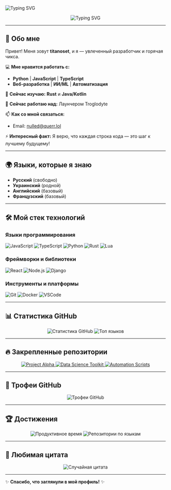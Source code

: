 <img src="https://cdn.discordapp.com/banners/849653656877138010/dd73d3b7a91106724f4a2a71600ef819.webp?size=1024&format=webp&width=1280&height=0" alt="Typing SVG" />
<p align="center">
  <img src="https://readme-typing-svg.herokuapp.com?font=Fira+Code&duration=3000&color=2264F7&center=true&vCenter=true&multiline=true&width=512&height=70&lines=%D0%9F%D1%80%D0%B8%D0%B2%D0%B5%D1%82!;%D0%94%D0%BE%D0%B1%D1%80%D0%BE+%D0%BF%D0%BE%D0%B6%D0%B0%D0%BB%D0%BE%D0%B2%D0%B0%D1%82%D1%8C+%D0%B2+%D0%BC%D0%BE%D0%B9+%D0%BF%D1%80%D0%BE%D1%84%D0%B8%D0%BB%D1%8C" alt="Typing SVG" />
</p>

---

## 👋 Обо мне

Привет! Меня зовут **titanoset**, и я — увлеченный разработчик и горячая чикса.

💻 **Мне нравится работать с:**
- **Python** | **JavaScript** | **TypeScript**
- **Веб-разработка** | **ИИ/ML** | **Автоматизация**

🌱 **Сейчас изучаю:** **Rust** и **Java/Kotlin**

🔭 **Сейчас работаю над:** Лаунчером Troglodyte

📫 **Как со мной связаться:**
- Email: nulled@querr.lol

⚡ **Интересный факт:** Я верю, что каждая строка кода — это шаг к лучшему будущему!

---

## 🌍 Языки, которые я знаю
- **Русский** (свободно)
- **Украинский** (родной)
- **Английский** (базовый)
- **Французский** (базовый)

---

## 🛠️ Мой стек технологий

### Языки программирования
![JavaScript](https://img.shields.io/badge/JavaScript-F7DF1E?style=for-the-badge&logo=javascript&logoColor=black)
![TypeScript](https://img.shields.io/badge/TypeScript-3178C6?style=for-the-badge&logo=typescript&logoColor=white)
![Python](https://img.shields.io/badge/Python-3776AB?style=for-the-badge&logo=python&logoColor=white)
![Rust](https://img.shields.io/badge/Rust-000000?style=for-the-badge&logo=rust&logoColor=white)
![Lua](https://img.shields.io/badge/Lua-2C2D72?style=for-the-badge&logo=lua&logoColor=white)

### Фреймворки и библиотеки
![React](https://img.shields.io/badge/React-61DAFB?style=for-the-badge&logo=react&logoColor=black)
![Node.js](https://img.shields.io/badge/Node.js-339933?style=for-the-badge&logo=node.js&logoColor=white)
![Django](https://img.shields.io/badge/Django-092E20?style=for-the-badge&logo=django&logoColor=white)

### Инструменты и платформы
![Git](https://img.shields.io/badge/Git-F05032?style=for-the-badge&logo=git&logoColor=white)
![Docker](https://img.shields.io/badge/Docker-2496ED?style=for-the-badge&logo=docker&logoColor=white)
![VSCode](https://img.shields.io/badge/Visual_Studio_Code-007ACC?style=for-the-badge&logo=visual-studio-code&logoColor=white)

---

## 📊 Статистика GitHub

<p align="center">
  <img src="https://github-readme-stats.vercel.app/api?username=titanoset&show_icons=true&theme=blue-green&hide_border=true&count_private=true" alt="Статистика GitHub" />
  <img src="https://github-readme-stats.vercel.app/api/top-langs/?username=titanoset&layout=compact&theme=blue-green&hide_border=true" alt="Топ языков" />
</p>

---

## 🔥 Закрепленные репозитории

<p align="center">
  <a href="https://github.com/titanoset/Troglodyte">
    <img src="https://github-readme-stats.vercel.app/api/pin/?username=titanoset&repo=Troglodyte&theme=blue-green" alt="Project Alpha" />
  </a>
  <a href="https://github.com/titanoset/MCmonitor">
    <img src="https://github-readme-stats.vercel.app/api/pin/?username=titanoset&repo=MCmonitor&theme=blue-green" alt="Data Science Toolkit" />
  </a>
  <a href="https://github.com/titanoset/qvd-mgr">
    <img src="https://github-readme-stats.vercel.app/api/pin/?username=titanoset&repo=qvd-mgr&theme=blue-green" alt="Automation Scripts" />
  </a>
</p>

---

## 🌟 Трофеи GitHub

<p align="center">
  <img src="https://github-profile-trophy.vercel.app/?username=titanoset&theme=onedark&no-frame=true&row=1&column=7" alt="Трофеи GitHub" />
</p>

---

## 🏆 Достижения

<p align="center">
  <img src="https://github-profile-summary-cards.vercel.app/api/cards/productive-time?username=titanoset&theme=github_dark" alt="Продуктивное время" />
  <img src="https://github-profile-summary-cards.vercel.app/api/cards/repos-per-language?username=titanoset&theme=github_dark" alt="Репозитории по языкам" />
</p>

---

## 📜 Любимая цитата

<p align="center">
  <img src="https://quotes-github-readme.vercel.app/api?type=horizontal&theme=dark" alt="Случайная цитата" />
</p>


---

✨ **Спасибо, что заглянули в мой профиль!** ✨

